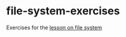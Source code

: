 # file-system-exercises

Exercises for the [lesson on file system](github.com/Pursuit-Core-Web/fundamentals/file_system)
